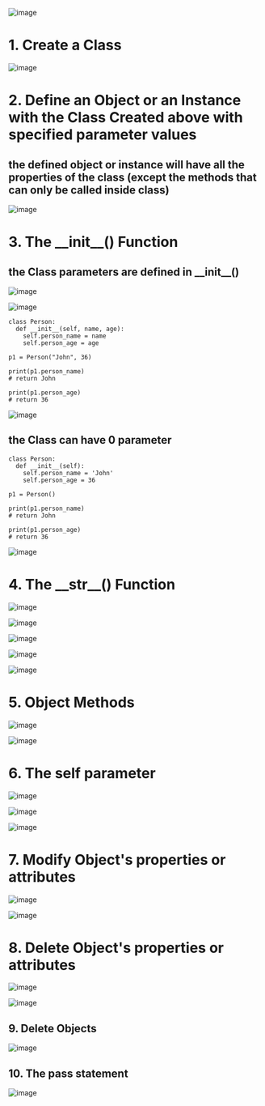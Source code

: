 ![image](https://user-images.githubusercontent.com/60442877/226229412-ec172af9-5925-4700-a5f4-bd75b6bbd350.png)

# 1. Create a Class

![image](https://user-images.githubusercontent.com/60442877/226229998-8939c4e5-4ddf-40ec-9712-7ab76ac9b32d.png)

# 2. Define an Object or an Instance with the Class Created above with specified parameter values

## the defined object or instance will have all the properties of the class (except the methods that can only be called inside class)

![image](https://user-images.githubusercontent.com/60442877/226230426-42f68d7c-1756-4416-b0b0-df83a2e14ca8.png)

# 3. The \_\_init\_\_() Function

## the Class parameters are defined in \_\_init\_\_()


![image](https://user-images.githubusercontent.com/60442877/226230792-337f1925-3c1a-4e0b-8c07-dba987135be5.png)

![image](https://user-images.githubusercontent.com/60442877/226230812-383a3c40-bd90-4188-9613-ff9487a24d9e.png)


    class Person:
      def __init__(self, name, age):
        self.person_name = name
        self.person_age = age

    p1 = Person("John", 36)

    print(p1.person_name)
    # return John
    
    print(p1.person_age)
    # return 36
    
![image](https://user-images.githubusercontent.com/60442877/226514537-4299cabd-4656-492c-8967-c43a7c86eca5.png)


## the Class can have 0 parameter

    class Person:
      def __init__(self):
        self.person_name = 'John'
        self.person_age = 36

    p1 = Person()

    print(p1.person_name)
    # return John
    
    print(p1.person_age)
    # return 36

![image](https://user-images.githubusercontent.com/60442877/226231676-67e7ab00-49f1-4746-9e15-9c6e196b2981.png)

# 4. The \_\_str\_\_() Function

![image](https://user-images.githubusercontent.com/60442877/226232716-66303ec5-8710-4ea8-8b33-f077cec88238.png)

![image](https://user-images.githubusercontent.com/60442877/226232823-48df9843-2a41-4c2a-b898-87bdead76a63.png)

![image](https://user-images.githubusercontent.com/60442877/226232835-5cc5b07f-dbd0-4820-8207-68a2ec083f25.png)

![image](https://user-images.githubusercontent.com/60442877/226232892-b3727475-de7e-43e8-bb28-2190f95c4825.png)

![image](https://user-images.githubusercontent.com/60442877/226232903-d97bdfd2-c026-43cd-b5b8-31b1fb3c5337.png)

# 5. Object Methods

![image](https://user-images.githubusercontent.com/60442877/226233428-af2a5490-4bf7-4c65-87b5-8a2b273b6fa0.png)

![image](https://user-images.githubusercontent.com/60442877/226233450-e861cfd7-0aa4-465d-8679-1d186b396a07.png)

# 6. The self parameter

![image](https://user-images.githubusercontent.com/60442877/226234153-62810443-8edf-44af-9da3-f1cb9693072a.png)

![image](https://user-images.githubusercontent.com/60442877/226234168-f37f80c0-5105-4c8d-9de7-e45b2ba27bc5.png)

![image](https://user-images.githubusercontent.com/60442877/226234326-e702702d-4efb-45bd-9d42-63511fb579b7.png)

# 7. Modify Object's properties or attributes

![image](https://user-images.githubusercontent.com/60442877/226235106-4ccbe462-775f-4692-a021-701abe9df787.png)

![image](https://user-images.githubusercontent.com/60442877/226235132-55d56295-b692-43d3-90f3-2f4881080dde.png)

# 8. Delete Object's properties or attributes

![image](https://user-images.githubusercontent.com/60442877/226238172-2b3f386f-c417-4801-8171-45bc7c3912de.png)

![image](https://user-images.githubusercontent.com/60442877/226238190-51ceaaf8-c8d8-43dd-a9ff-842e3dfa53ea.png)

## 9. Delete Objects

![image](https://user-images.githubusercontent.com/60442877/226238306-9c1e3f7c-bde6-4a83-a5e4-e9e7d81e33da.png)

## 10. The pass statement

![image](https://user-images.githubusercontent.com/60442877/226238359-a55e6d25-7350-406a-a79a-6e802a68f1ed.png)








